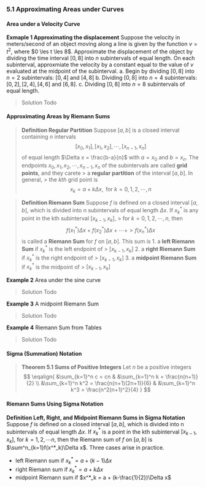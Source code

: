 ### 5.1 Approximating Areas under Curves

#### Area under a Velocity Curve

**Exmaple 1 Approximating the displacement**
Suppose the velocity in meters/second of an object moving along a line is given by the function $v = t^2$, where $0 \les t \les 8$. Approximate the displacement of the object by dividing the time interval $[0,8]$ into $n$ subintervals of equal length. On each subinterval, approxmiate the velocity by a constant equal to the value of $v$ evaluated at the midpoint of the subinterval.
a. Begin by dividing $[0,8]$ into $n=2$ subintervals: $[0, 4]$ and $[4,8]$
b. Dividing $[0,8]$ into $n=4$ subintervals: $[0, 2],[2, 4], [4, 6]$ and $[6,8]$.
c. Dividing $[0,8]$ into $n=8$ subintervals of equal length.
>Solution
Todo

#### Approximating Areas by Riemann Sums

> **Definition Regular Partition**
Suppose $[a, b]$ is a closed interval containing $n$ intervals
$$
[x_0, x_1], [x_1, x_2], \cdots ,[x_{n-1}, x_n]
$$
of equal length $\Delta x = \frac{b-a}{n}$ with $a = x_0$ and $b=x_n$. The endpoints $x_0, x_1, x_2, \cdots , x_{n-1}, x_n$ of the subintervals are called **grid points**, and they carete > a **regular partition** of the interval $[a, b]$. In general, > the $kth$ grid point is
$$
x_k = a + k{\Delta x}, \text{ for } k=0,1,2,\cdots,n
$$

>**Definition Riemann Sum**
Suppose $f$ is defined on a closed interval $[a, b]$, which is divided into n subintervals of equal length ${\Delta x}$. If $x_k^*$ is any point in the kth subinterval $[x_{k-1}, x_k]$, > for $k=0,1,2,\cdots,n$, then
$$
f(x_1^*){\Delta x} + f(x_2^*){\Delta x} + \cdots + > f(x_n^*){\Delta x}
$$
is called a **Riemann Sum** for $f$ on $[a, b]$. This sum is
1\. a **left Riemann Sum** if $x_k^*$ is the left endpoint of > $[x_{k-1}, x_k]$
2\. a **right Riemann Sum** if $x_k^*$ is the right endpoint of > $[x_{k-1}, x_k]$
3\. a **midpoint Riemann Sum** if $x_k^*$ is the midpoint of > $[x_{k-1}, x_k]$

**Example 2** Area under the sine curve
>Solution
Todo

**Example 3** A midpoint Riemann Sum
>Solution
Todo

**Example 4** Riemann Sum from Tables
>Solution
Todo

#### Sigma (Summation) Notation

>**Theorem 5.1 Sums of Positive Integers**
Let $n$ be a positive integers
$$
\eqalign{
&\sum_{k=1}^n c = cn &
&\sum_{k=1}^n k = \frac{n(n+1)}{2} \\
&\sum_{k=1}^n k^2 = \frac{n(n+1)(2n+1)}{6} &
&\sum_{k=1}^n k^3 = \frac{n^2(n+1)^2}{4}
}
$$

#### Riemann Sums Using Sigma Notation

**Definition Left, Right, and Midpoint Riemann Sums in Sigma Notation**
Suppose $f$ is defined on a closed interval $[a, b]$, which is divided into n subintervals of equal length $\Delta x$. If $x^*_k$ is a point in the kth subinterval $[x_{k-1}, x_k]$, for $k=1, 2, \cdots n$, then the Riemann sum of $f$ on $[a, b]$ is $\sum^n_{k=1}f(x^*_k)\Delta x$. Three cases arise in practice.
+ left Riemann sum if $x^*_k = a + (k-1)\Delta x$
+ right Riemann sum if $x^*_k = a + k\Delta x$
+ midpoint Riemann sum if $x^*_k = a + (k-\frac{1}{2})\Delta x$
